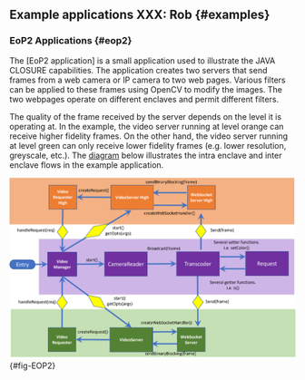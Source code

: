 ## Example applications **XXX: Rob** {#examples} 
 

### EoP2 Applications {#eop2}
The [EoP2 application] is a small application used to illustrate the JAVA CLOSURE capabilities. The application creates two servers that  send frames from a web camera or IP camera to two web pages. Various filters can be applied to these frames using OpenCV to modify the images. The two webpages operate on different enclaves and permit different filters. 

The quality of the frame received by the server depends on the level it is operating at. In the example, the video server running at level orange can receive higher fidelity frames. On the other hand, the video server running at level green can only receive lower fidelity frames (e.g. lower resolution, greyscale, etc.). The [diagram](#fig-EOP2) below illustrates the intra enclave and inter enclave flows in the example application.


![Java Closure Workflow](docs/Java/images/VideoServerDiagram.png){#fig-EOP2}
